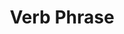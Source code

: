 ---
title: "Verb Phrase"

categories: ['']

tags: ['Verb', 'Phrase']

arwords: 'عبارة فعلية'

arexps: []

enwords: ['Verb Phrase']

enexps: []

arlexicons: 'ع'

enlexicons: 'V'

authors: ['Ruqayya Roshdy']

translators: ['']

citations: 'تطبيقات الذكاء الاصطناعي في خدمة اللغة العربية'

sources: 'مركز الملك عبدالله بن عبدالعزيز الدولي لخدمة اللغة العربية'

word: "true"

slug: ""
---
